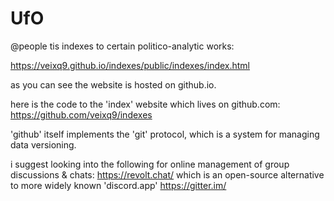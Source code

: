 # UfO
@people
tis indexes to certain politico-analytic works:

https://veixq9.github.io/indexes/public/indexes/index.html

as you can see the website is hosted on github.io.

here is the code to the 'index' website which lives on github.com:
https://github.com/veixq9/indexes

'github' itself implements the 'git' protocol, which is a system for managing data versioning.

i suggest looking into the following for online management of group discussions & chats:
https://revolt.chat/
which is an open-source alternative to more widely known 'discord.app'
https://gitter.im/
